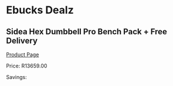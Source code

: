 
# Ebucks Dealz
## Sidea Hex Dumbbell Pro Bench Pack + Free Delivery
[Product Page](https://www.ebucks.com/web/shop/productSelected.do?prodId=1173544791&catId=375509364)

Price: R13659.00

Savings: 


	